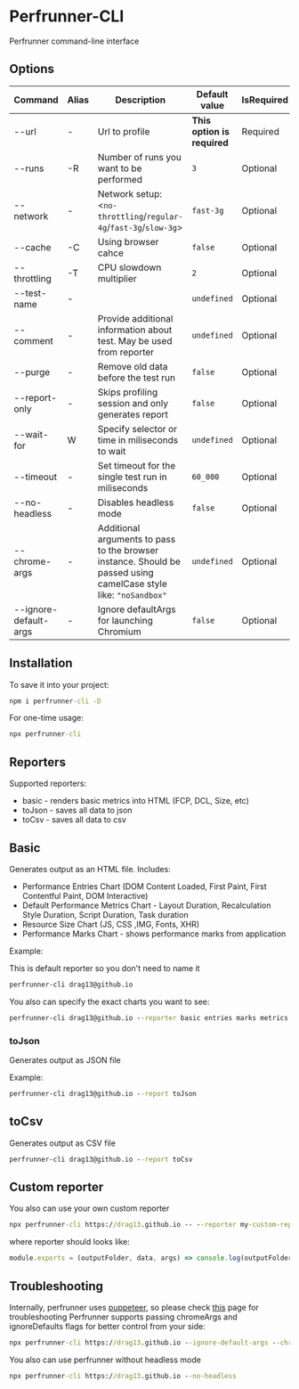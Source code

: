 # Perfrunner-CLI

Perfrunner command-line interface

## Options

|Command | Alias | Description | Default value | IsRequired |
| - | - | - | - | - |
| --url | - | Url to profile | **This option is required** | Required |
| --runs | -R | Number of runs you want to be performed| ```3``` | Optional |
| --network | - | Network setup: <```no-throttling```/```regular-4g```/```fast-3g```/```slow-3g```> | ```fast-3g``` | Optional
| --cache | -C | Using browser cahce | ```false``` | Optional
| --throttling | -T | CPU slowdown multiplier | ```2``` | Optional |
| --test-name | - | | ```undefined``` | Optional |
| --comment | - | Provide additional information about test. May be used from reporter | ```undefined``` | Optional
| --purge | - | Remove old data before the test run | ```false``` | Optional
| --report-only | - |Skips profiling session and only generates report| ```false``` | Optional |
| --wait-for | W | Specify selector or time in miliseconds to wait | ```undefined``` | Optional
| --timeout |  - | Set timeout for the single test run in miliseconds | ```60_000``` | Optional
| --no-headless | - | Disables headless mode |  ```false``` | Optional |
| --chrome-args | - | Additional arguments to pass to the browser instance. Should be passed using camelCase style like: ```"noSandbox"``` | ```undefined``` | Optional |
| --ignore-default-args | - | Ignore defaultArgs for launching Chromium | ```false``` | Optional |


## Installation

To save it into your project:

```cmd
npm i perfrunner-cli -D
```

For one-time usage:

```cmd
npx perfrunner-cli
```

## Reporters

Supported reporters:

* basic - renders basic metrics into HTML (FCP, DCL, Size, etc)
* toJson - saves all data to json
* toCsv - saves all data to csv

## Basic

Generates output as an HTML file. Includes:
* Performance Entries Chart (DOM Content Loaded, First Paint, First Contentful Paint, DOM Interactive)
* Default Performance Metrics Chart - Layout Duration, Recalculation Style Duration, Script Duration, Task duration
* Resource Size Chart (JS, CSS ,IMG, Fonts, XHR)
* Performance Marks Chart - shows performance marks from application

Example:

This is default reporter so you don't need to name it

```cmd
perfrunner-cli drag13@github.io
```

You also can specify the exact charts you want to see:

```cmd
perfrunner-cli drag13@github.io --reporter basic entries marks metrics size
```

### toJson

Generates output as JSON file

Example:

```cmd
perfrunner-cli drag13@github.io --report toJson
```

## toCsv

Generates output as CSV file

```cmd
perfrunner-cli drag13@github.io --report toCsv
```

## Custom reporter

You also can use your own custom reporter

```cmd
npx perfrunner-cli https://drag13.github.io -- --reporter my-custom-reporter.js
```

where reporter should looks like:

```js
module.exports = (outputFolder, data, args) => console.log(outputFolder, JSON.stringify(data), args);
```


## Troubleshooting

Internally, perfrunner uses [puppeteer](https://github.com/puppeteer/puppeteer), so please check [this](https://github.com/puppeteer/puppeteer/blob/master/docs/troubleshooting.md) page for troubleshooting
Perfrunner supports passing chromeArgs and ignoreDefaults flags for better control from your side:

```cmd
npx perfrunner-cli https://drag13.github.io --ignore-default-args --chrome-args noSandbox
```

You also can use perfrunner without headless mode

```cmd
npx perfrunner-cli https://drag13.github.io --no-headless
```
